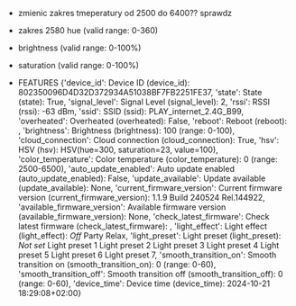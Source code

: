 - zmienic zakres tmeperatury od 2500 do 6400?? sprawdz
- zakres 2580 hue (valid range: 0-360)
- brightness (valid range: 0-100%)
- saturation (valid range: 0-100%)

- FEATURES  {'device_id': Device ID (device_id): 802350096D4D32D372934A51038BF7FB2251FE37, 'state': State (state): True, 'signal_level': Signal Level (signal_level): 2, 'rssi': RSSI (rssi): -63 dBm, 'ssid': SSID (ssid): PLAY_internet_2.4G_B99, 'overheated': Overheated (overheated): False, 'reboot': Reboot (reboot): <Action>, 'brightness': Brightness (brightness): 100 (range: 0-100), 'cloud_connection': Cloud connection (cloud_connection): True, 'hsv': HSV (hsv): HSV(hue=300, saturation=23, value=100), 'color_temperature': Color temperature (color_temperature): 0 (range: 2500-6500), 'auto_update_enabled': Auto update enabled (auto_update_enabled): False, 'update_available': Update available (update_available): None, 'current_firmware_version': Current firmware version (current_firmware_version): 1.1.9 Build 240524 Rel.144922, 'available_firmware_version': Available firmware version (available_firmware_version): None, 'check_latest_firmware': Check latest firmware (check_latest_firmware): <Action>, 'light_effect': Light effect (light_effect): *Off* Party Relax, 'light_preset': Light preset (light_preset): *Not set* Light preset 1 Light preset 2 Light preset 3 Light preset 4 Light preset 5 Light preset 6 Light preset 7, 'smooth_transition_on': Smooth transition on (smooth_transition_on): 0 (range: 0-60), 'smooth_transition_off': Smooth transition off (smooth_transition_off): 0 (range: 0-60), 'device_time': Device time (device_time): 2024-10-21 18:29:08+02:00}